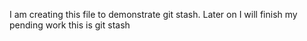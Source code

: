 I am creating this file  to demonstrate git stash.
Later on I will finish my pending work
this is git stash
